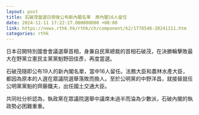 ```yaml
---
layout: post
title: 石破茂當選日揆後公布新內閣名單　原內閣16人留任
date: 2024-11-11 17:22:27.000000000 +08:00
link: https://news.rthk.hk/rthk/ch/component/k2/1778548-20241111.htm
categories: rthk
---
```


日本召開特別國會會議選舉首相，身兼自民黨總裁的首相石破茂，在決勝輪擊敗最大在野黨立憲民主黨黨魁野田佳彥，再度當選。

石破茂隨即公布19人的新內閣名單，當中16人留任。法務大臣和農林水產大臣，都因為原本的人選在眾議院選舉落敗而換人。至於公明黨的中野洋昌，就接替就任公明黨黨魁的齊藤鐵夫，出任國土交通大臣。

共同社分析認為，執政黨在眾議院選舉中議席未過半而淪為少數派，石破內閣的執政勢必困難重重。
